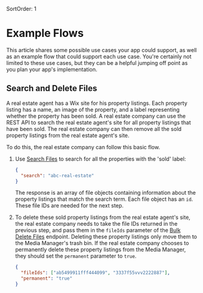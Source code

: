 SortOrder: 1
# Example Flows

This article shares some possible use cases your app could support, as well as an example flow that could support each
use case. You're certainly not limited to these use cases, but they can be a helpful jumping off point as you plan your
app's implementation.

## Search and Delete Files  

A real estate agent has a Wix site for his property listings. Each property listing has a name, an image of the property, and a label representing whether the property has been sold. A real estate company can use the REST API to search the real estate agent's site for all property listings that have been sold. The real estate company can then remove all the sold property listings from the real estate agent's site. 

To do this, the real estate company can follow this basic flow. 

1. Use [Search Files](https://dev.wix.com/api/rest/media/files/search-files) to search for all the properties with the 'sold' label:

   ```json
   {
     "search": "abc-real-estate"
   }
   ```
   The response is an array of file objects containing information about the property listings that match the search term. Each file object has an `id`. These file IDs are needed for the next step.  

2. To delete these sold property listings from the real estate agent's site, the real estate company needs to take the file IDs returned in the previous step, and pass them in the `fileIds` parameter of the [Bulk Delete Files](https://dev.wix.com/api/rest/media/files/bulk-delete-files) endpoint. Deleting these property listings only move them to the Media Manager's trash bin. If the real estate company chooses to permanently delete these property listings from the Media Manager, they should set the `permanent` parameter to `true`.

   ```json
   {
     "fileIds": ["ab5499911fff444099", "3337f55vvv2222887"],
     "permanent": "true"
   }
   ```
